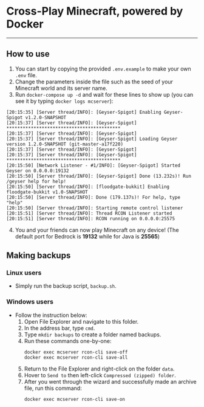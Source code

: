 # Cross-Play Minecraft, powered by Docker
---
## How to use
1. You can start by copying the provided `.env.example` to make your own `.env` file.
2. Change the parameters inside the file such as the seed of your Minecraft world and its server name.
3. Run `docker-compose up -d` and wait for these lines to show up (you can see it by typing `docker logs mcserver`):
```
[20:15:35] [Server thread/INFO]: [Geyser-Spigot] Enabling Geyser-Spigot v1.2.0-SNAPSHOT
[20:15:37] [Server thread/INFO]: [Geyser-Spigot] ******************************************
[20:15:37] [Server thread/INFO]: [Geyser-Spigot]
[20:15:37] [Server thread/INFO]: [Geyser-Spigot] Loading Geyser version 1.2.0-SNAPSHOT (git-master-a17f220)
[20:15:37] [Server thread/INFO]: [Geyser-Spigot]
[20:15:37] [Server thread/INFO]: [Geyser-Spigot] ******************************************
[20:15:50] [Network Listener - #1/INFO]: [Geyser-Spigot] Started Geyser on 0.0.0.0:19132
[20:15:50] [Server thread/INFO]: [Geyser-Spigot] Done (13.232s)! Run /geyser help for help!
[20:15:50] [Server thread/INFO]: [floodgate-bukkit] Enabling floodgate-bukkit v1.0-SNAPSHOT
[20:15:50] [Server thread/INFO]: Done (179.137s)! For help, type "help"
[20:15:50] [Server thread/INFO]: Starting remote control listener
[20:15:51] [Server thread/INFO]: Thread RCON Listener started
[20:15:51] [Server thread/INFO]: RCON running on 0.0.0.0:25575
```
4. You and your friends can now play Minecraft on any device! (The default port for Bedrock is **19132** while for Java is **25565**)
## Making backups
### Linux users
- Simply run the backup script, `backup.sh`.
### Windows users
- Follow the instruction below:
  1. Open File Explorer and navigate to this folder.
  2. In the address bar, type `cmd`.
  3. Type `mkdir backups` to create a folder named backups.
  4. Run these commands one-by-one:
     ```
     docker exec mcserver rcon-cli save-off
     docker exec mcserver rcon-cli save-all
     ```
  5. Return to the File Explorer and right-click on the folder `data`.
  6. Hover to `Send to` then left-click `Compressed (zipped) folder`.
  7. After you went through the wizard and successfully made an archive file, run this command:
     ```
     docker exec mcserver rcon-cli save-on
     ```
